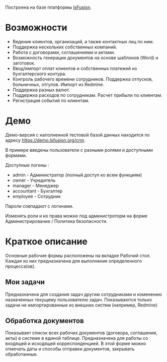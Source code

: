 Построена на базе платформы [lsFusion](https://github.com/lsfusion/platform).

# Возможности

* Ведение клиентов, организаций, а также контактных лиц по ним.
* Поддержка нескольких собственных компаний.
* Работа с договорами, соглашениями и актами.
* Возможность генерации документов на основе шаблонов (Word) и заготовок.
* Ввод/импорт оплат клиентов и собственных платежей из бухгалтерского контура.
* Контроль рабочего времени сотрудников. Поддержка отпусков, больничных, отгулов. Импорт из Redmine.
* Поддержка разных валют.
* Поддержка расходов по сотрудникам. Расчет прибыли по клиентам.
* Регистрация событий по клиентам.

# Демо

Демо-версия с наполненной тестовой базой данных находится по адресу https://demo.lsfusion.org/crm.

В примере введены пользователи с разными ролями и доступными формами.

Доступные логины :
* admin - Администратор (полный доступ ко всем функциям)
* owner - Учредитель
* manager - Менеджер
* accountant - Бухгалтер
* employee - Сотрудник

Пароли совпадают с логинами.

Изменять роли и их права можно под администроторм на форме Администрирование / Политика безопасности.

# Краткое описание

Основные рабочие формы расположены на вкладке Рабочий стол. Каждая из них предназначена для выполнения определенного процесса(ов).

## Мои задачи

Предназначена для создания задач другим сотрудниками и изменению назначенных текущему пользователю задач. Показываются только задачи не импортированные из внешних систем (например, Redmine)

## Обработка документов

Показывает список всех рабочих документов (договора, соглашения, акты) в системе в единой таблице. Предназначена для работы со входящей и исходящей корреспонденцией. В этой форме можно отмечать даты и способы отправки документов, закрывать обработанные.
